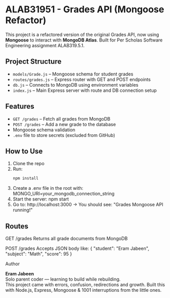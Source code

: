 # ALAB31951 - Grades API (Mongoose Refactor)

This project is a refactored version of the original Grades API, now using **Mongoose** to interact with **MongoDB Atlas**. Built for Per Scholas Software Engineering assignment ALAB319.5.1.

## Project Structure

- `models/Grade.js` – Mongoose schema for student grades
- `routes/grades.js` – Express router with GET and POST endpoints
- `db.js` – Connects to MongoDB using environment variables
- `index.js` – Main Express server with route and DB connection setup

## Features

- `GET /grades` – Fetch all grades from MongoDB
- `POST /grades` – Add a new grade to the database
- Mongoose schema validation
- `.env` file to store secrets (excluded from GitHub)

## How to Use

1. Clone the repo
2. Run:
   ```bash
   npm install
3. Create a .env file in the root with: MONGO_URI=your_mongodb_connection_string
4. Start the server: npm start
5. Go to:
http://localhost:3000 → You should see:
"Grades Mongoose API running!"

## Routes
GET /grades
Returns all grade documents from MongoDB

POST /grades
Accepts JSON body like:
{
  "student": "Eram Jabeen",
  "subject": "Math",
  "score": 95
}

Author

**Eram Jabeen**  
Solo parent coder — learning to build while rebuilding.  
This project came with errors, confusion, redirections and growth. 
Built this with Node.js, Express, Mongoose & 1001 interruptions from the little ones. 

